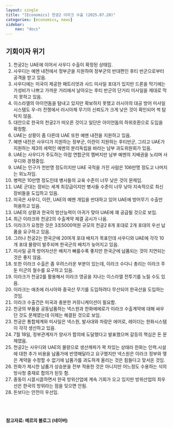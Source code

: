```yaml
---
layout: single
title: "[Economics] 천궁2 이라크 수출 (2025.07.20)"
categories: [economics, news]
sidebar:
    nav: "docs"
---
```


## 기회이자 위기
1. 천궁2는 UAE에 이어서 사우디 수출이 확정된 상태임.
1. 사우디는 예멘 내전에서 정부군을 지원하여 정부군의 반대편인 후티 반군으로부터 공격을 받고 있음.
1. 사우디에는 미국이 제공한 패트리엇과 사드 미사일 포대가 있지만 드론을 막기에는 가성비가 나쁘고 가까운 거리에서 날아오는 후티 반군의 단거리 미사일을 제대로 막지 못하고 있음.
1. 이스라엘의 아이언돔을 탐내고 있지만 확보하지 못했고 러시아의 대공 방어 미사일 시스템도 우-러 전쟁에서 러시아제 무기의 신뢰도가 크게 낮은 것이 확인되어 썩 탐탁치 않음.
1. 대안으로 한국의 천궁2가 떠오른 것이고 일단은 아이언돔의 하위호환으로 도입을 확정함.
1. UAE는 상황이 좀 다른데 UAE 또한 예멘 내전을 지원하고 있음.
1. 예맨 내전은 사우디가 지원하는 정부군, 이란이 지원하는 후티반군, 그리고 UAE가 지원하는 제3의 세력인 예멘의 분리독립을 바라는 남부 과도위원회가 있음.
1. UAE는 사우디가 주도하는 아랍 연합군의 멤버지만 남부 예멘의 지배권을 노리며 사우디와 경쟁중임.
1. UAE는 인구가 천만명 정도이지만 UAE 국적을 가진 사람은 106만명 정도고 나머지는 외노자임.
1. 병력은 10만명 정도인데 병사들의 교육 수준이 너무 낮은 것이 문제임.
1. UAE 군대는 장비는 세계 최강급이지만 병사들 수준이 너무 낮아 지속적으로 최신 장비들을 도입하고 있음.
1. 미국은 사우디, 이란, UAE의 예멘 개입을 반대하고 있어 UAE에 방어무기 수출만 허용하고 있음.
1. UAE의 상황과 한국의 방산능력이 아귀가 맞아 UAE에 꽤 공급될 것으로 보임.
1. 최근 이라크와 천궁2의 수출계약 체결 공시가 나옴.
1. 이라크가 요청한 것은 3조5000억원 규모의 천궁2 8개 포대로 2개 포대의 우선 납품을 요구하고 있음.
1. 그러나 천궁2는 한국군에 20여개 포대 배치가 목표인데 사우디와 UAE에 각각 10개 포대 물량이 발주되며 한국군의 배치가 늦어지고 있음.
1. 미사일 공격 방어자산은 배치가 빠를수록 좋지만 한국군에 납품되는 것이 지연되는 것은 좋지 않음.
1. 또한 이라크 수출은 좀 우려스러운 부분이 있는데, 이라크 수다니 총리는 이라크 주둔 미군의 철수를 요구하고 있음.
1. 이라크가 천궁2를 활용해서 이라크 영공을 지나는 이스라엘 전투기를 노릴 수도 있음.
1. 이라크는 애초에 러시아와 중국산 무기를 도입하려다 무산되어 한국산을 도입하는 것임.
1. 이라크 수출건은 미국과 충분한 커뮤니케이션이 필요함.
1. 천궁의 부품을 공동납품하는 넥스원과 한화에에로가 이라크 수출계약에 대해 싸우던 것도 문제였는데 이제는 해결된 것으로 보임.
1. 천궁은 통합체계와 미사일은 넥스원, 발사대와 차량은 에어로, 레이더는 한화시스템이 각각 생산하고 있음.
1. 7월 18일, 정부관계자가 양사가 합의에 도달했다고 발표했으며 갈등의 핵심은 돈 문제였음.
1. 천궁2는 사우디와 UAE의 물량으로 생산캐파가 꽉 차있는 상태라 한화는 인력.시설에 대한 추가 비용을 납품가에 반영해달라고 요구했지만 넥스원은 이라크 정부와 맺은 계약을 수정할 수 없기에 납품가를 과도하게 올리는 것은 힘들다고 맞서온 것임.
1. 한화가 제시한 납품가 상승분을 전부 적용한 것은 아니지만 어느정도 수용하는 식의 방사청 중재로 합의가 된듯 함.
1. 중동이 시끌시끌하면서 한국 방위산업에 계속 기회가 오고 있지만 방위산업의 최우선은 한국의 방위라는 점을 잊으면 안됨.
1. 돈보다는 안전이 우선임.



<br/>
<br/>

#### 참고자료: 메르의 블로그 (네이버)